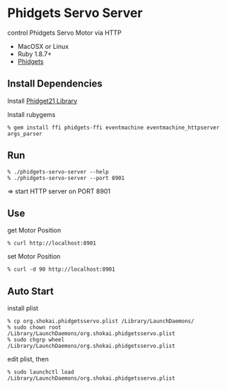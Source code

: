 Phidgets Servo Server
=====================
control Phidgets Servo Motor via HTTP

* MacOSX or Linux
* Ruby 1.8.7+
* [Phidgets](http://www.phidgets.com)


Install Dependencies
--------------------

Install [Phidget21 Library](http://www.phidgets.com/drivers.php)

Install rubygems

    % gem install ffi phidgets-ffi eventmachine eventmachine_httpserver args_parser



Run
---

    % ./phidgets-servo-server --help
    % ./phidgets-servo-server --port 8901

=> start HTTP server on PORT 8901


Use
---

get Motor Position

    % curl http://localhost:8901


set Motor Position

    % curl -d 90 http://localhost:8901


Auto Start
----------

install plist

    % cp org.shokai.phidgetsservo.plist /Library/LaunchDaemons/
    % sudo chown root /Library/LaunchDaemons/org.shokai.phidgetsservo.plist
    % sudo chgrp wheel /Library/LaunchDaemons/org.shokai.phidgetsservo.plist

edit plist, then

    % sudo launchctl load /Library/LaunchDaemons/org.shokai.phidgetsservo.plist
